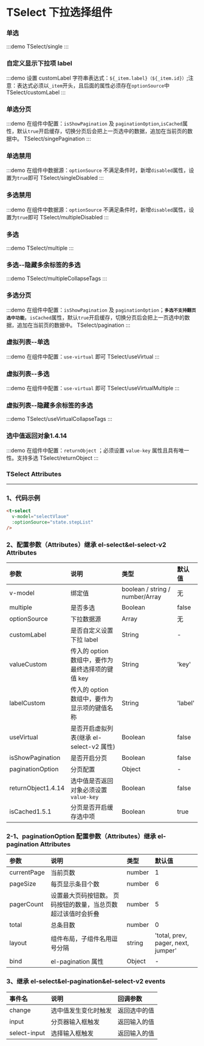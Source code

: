 # TSelect 下拉选择组件

### 单选

:::demo
TSelect/single
:::

### 自定义显示下拉项 label

:::demo 设置 customLabel 字符串表达式：`${_item.label}（${_item.id}）`;注意：表达式必须以`_item`开头，且后面的属性必须存在`optionSource`中
TSelect/customLabel
:::

### 单选分页

:::demo 在组件中配置：`isShowPagination` 及 `paginationOption`,`isCached`属性，默认`true`开启缓存，切换分页后会把上一页选中的数据，追加在当前页的数据中。
TSelect/singePagination
:::

### 单选禁用

:::demo 在组件中数据源：`optionSource` 不满足条件时，新增`disabled`属性，设置为`true`即可
TSelect/singleDisabled
:::

### 多选禁用

:::demo 在组件中数据源：`optionSource` 不满足条件时，新增`disabled`属性，设置为`true`即可
TSelect/multipleDisabled
:::

### 多选

:::demo
TSelect/multiple
:::

### 多选--隐藏多余标签的多选

:::demo
TSelect/multipleCollapseTags
:::

### 多选分页

:::demo 在组件中配置：`isShowPagination` 及 `paginationOption`；**`多选不支持翻页选中功能`**，`isCached`属性，默认`true`开启缓存，切换分页后会把上一页选中的数据，追加在当前页的数据中。
TSelect/pagination
:::

### 虚拟列表--单选

:::demo 在组件中配置：`use-virtual` 即可
TSelect/useVirtual
:::

### 虚拟列表--多选

:::demo 在组件中配置：`use-virtual` 即可
TSelect/useVirtualMultiple
:::

### 虚拟列表--隐藏多余标签的多选

:::demo
TSelect/useVirtualCollapseTags
:::

### 选中值返回对象<el-tag>1.4.14</el-tag>
:::demo 在组件中配置：`returnObject` ；必须设置 `value-key` 属性且具有唯一性。支持多选
TSelect/returnObject
:::

### TSelect Attributes

---

### 1、代码示例

```html
<t-select
  v-model="selectVlaue"
  :optionSource="state.stepList"
/>
```

### 2、配置参数（Attributes）继承 el-select&el-select-v2 Attributes

| 参数                                | 说明                                             | 类型                            | 默认值  |
| :---------------------------------- | :----------------------------------------------- | :------------------------------ | :------ |
| v-model                             | 绑定值                                           | boolean / string / number/Array | 无      |
| multiple                            | 是否多选                                         | Boolean                         | false   |
| optionSource                        | 下拉数据源                                       | Array                           | 无      |
| customLabel                         | 是否自定义设置下拉 label                         | String                          | -       |
| valueCustom                         | 传入的 option 数组中，要作为最终选择项的键值 key | String                          | 'key'   |
| labelCustom                         | 传入的 option 数组中，要作为显示项的键值名称     | String                          | 'label' |
| useVirtual                          | 是否开启虚拟列表(继承 el-select-v2 属性)         | Boolean                         | false   |
| isShowPagination                    | 是否开启分页                                     | Boolean                         | false   |
| paginationOption                    | 分页配置                                         | Object                          | -       |
| returnObject<el-tag>1.4.14</el-tag> | 选中值是否返回对象必须设置`value-key`            | Boolean                         | false   |
| isCached<el-tag>1.5.1</el-tag>      | 分页是否开启缓存选中项                           | Boolean                         | true    |

### 2-1、paginationOption 配置参数（Attributes）继承 el-pagination Attributes

| 参数        | 说明                                                          | 类型   | 默认值                             |
| :---------- | :------------------------------------------------------------ | :----- | :--------------------------------- |
| currentPage | 当前页数                                                      | number | 1                                  |
| pageSize    | 每页显示条目个数                                              | number | 6                                  |
| pagerCount  | 设置最大页码按钮数。 页码按钮的数量，当总页数超过该值时会折叠 | number | 5                                  |
| total       | 总条目数                                                      | number | 0                                  |
| layout      | 组件布局，子组件名用逗号分隔                                  | string | 'total, prev, pager, next, jumper' |
| bind        | el-pagination 属性                                            | Object | -                                  |

### 3、继承 el-select&el-pagination&el-select-v2 events

| 事件名       | 说明                 | 回调参数     |
| :----------- | :------------------- | :----------- |
| change       | 选中值发生变化时触发 | 返回选中的值 |
| input        | 分页器输入框触发     | 返回输入的值 |
| select-input | 选择输入框触发       | 返回输入的值 |
